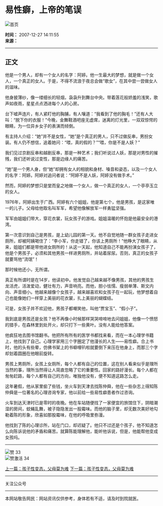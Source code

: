# 易性癖，上帝的笔误

![首页](/style/disease/image/home.png)

**时间：** 2007-12-27 14:11:55  
**来源：**  

---

## 正文

他是一个男人，却有一个女人的名字：阿婷。他一生最大的梦想，就是做一个女人，一个真正的女人。于是，不得不流浪于夜总会做“歌女”，在其中尝一尝做女人的滋味。

他身披薄纱，像一缕细长的轻烟，袅袅升到舞台中央。带着莲花般娇羞的浅笑，歌声如夜雨，星星点点洒进每个人的心房。

台下嘘声连片，有人紧盯他的胸脯，有人嚷道：“我看到了他的胸毛！”还有人大叫：“脱下你的衣服！”今晚，金舞鞋酒吧座无虚席，迷离的灯光里，一双双惊愕的眼睛，为一位异乡女子的表演而倾倒。

有主持人介绍：“她”并不是女性，“她”是个真正的男人，只不过做反串，男扮女装。有人仍不想信，追着她问：“喂，真的假的？”“喂，你是不是人妖？”

我们见过京剧反串和越剧反串，那是一种艺术；我们听说过人妖，那是对男性的摧残，我们还听说过变性，那是边缘人的痛苦。

“她”是一个男人身，但“她”却拥有女人的相貌和身材、嗓音和姿态，以及一个女人的名字：阿婷。阿婷对追问者说：“阿婷不是人妖，阿婷没有做手术。”

然而，阿婷的梦想只是堂而皇之地做一个女人，做一个真正的女人，一个亭亭玉立的女人。

1976年，阿婷出生于广西。阿婷有六个姐姐，他是第七个，他是男孩，是这家唯一的儿子。父母给他取名叫军军，希望他像解放军一样勇猛坚强。

军军由姐姐们带大，穿花衣裳，玩女孩子的游戏。姐姐温暖的怀抱是他最安全的港湾。

第一次意识到自己是男孩，是上幼儿园的第一天。他不自觉地随一群女孩子走进女厕所，却被阿姨喝住了：“李小军，你走错了，你该上男厕所！”他睁大了眼睛，从来，姐姐们都是带他进女厕所的！从这一天起，他知道自己不能再扮演女孩子了，他是个男孩子，必须和其他男孩一样进男厕所，并站着尿尿。否则，真正的女孩子就要骂他“流氓”！

那时候他还小，无所谓。

真正有所谓时是在14岁，他读初中。他发觉自己越来越不像男孩，其他的男孩生龙活虎，活泼爱动，健壮有力，声音响亮。而他，胆小怯懦、瘦弱单薄、斯文内向、声音细小。他越来越像个女孩子，越来越喜欢和女孩子在一起玩，他梦想着自己也能像她们一样穿上美丽的花衣裳，扎上美丽的蝴蝶结。

可是，女孩子并不欢迎他，男孩子都嘲笑他，叫他“贾宝玉”、“假小子”。

我到底是男孩还是女孩？他不再像小时候那样哭哭啼啼地去问姐姐，他像一个愤怒的猎手，在森林里到处开火，却只打下一些黄叶。没有人能给他答案。

他疯狂地去图书馆翻书。他把所有所有的医学书都找来看，而在一本心理学书籍上，他找到了自己。心理学家用三个字圈定了他漫长的人生——易性癖。合上书时，他的头有些晕，仿佛书架上的书噼哩叭啦就要倒下来压在他身上，而那三个字却划着圆圈在他眼前旋转。

男孩上男厕所，女孩上女厕所，每个人都有自己的位置，这在别人看来似乎是理所当然的事，理所当然得让人简直忽略了它的重要性。回家的路好漫长。每个人都在匆匆赶路，每个人都有自己的方向，唯独他没有，便不知道这路怎么走。

这年暑假，他从家里偷了些钱，坐火车到天津去找陈仲舜，他在一些杂志上得知陈仲舜是一位著名的心理咨询专家，他以前给一些易性癖患者作过咨询。

火车到达天津时已是零时的夜晚。他在车站随便找了一家便宜的旅馆住下，阴暗潮湿的房间，蚊蝇乱舞，被子隐隐发出一股霉味。而他的脑子里，却无数次美好地勾勒着陈的形象，欣喜如那股霉味，在他的呼吸里弥漫。

他找到了陈的心理诊所，站在门口，却迟疑了。他只不过还是个孩子，他不知道怎么向陈诉说他的矛盾和痛苦。就算陈能理解他，能听他诉说，但是，他能帮他变成女孩吗。

---

![赞](/style/disease/image/zan_pic.png) 33  
![赞激活](/style/disease/image/zanActive_pic.png) 34  

[上一篇：孩子性变态，父母莫为难](/disease/wzxq-50972.shtml) [下一篇：孩子性变态，父母莫为难](/disease/wzxq-50972.shtml)

---

关注公众号

---

本网站敬告网民：网站资讯仅供参考，身体若有不适，请及时到院就医。